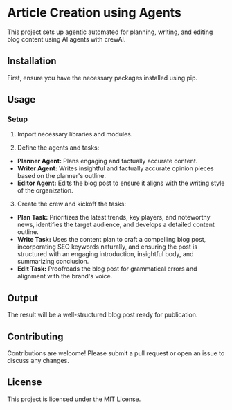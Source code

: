 # Article Creation using Agents
This project sets up agentic automated for planning, writing, and editing blog content using AI agents with crewAI.

## Installation
First, ensure you have the necessary packages installed using pip.

## Usage
### Setup
1. Import necessary libraries and modules.

2. Define the agents and tasks:

 - **Planner Agent:** Plans engaging and factually accurate content.
 - **Writer Agent:** Writes insightful and factually accurate opinion pieces based on the planner's outline.
 - **Editor Agent:** Edits the blog post to ensure it aligns with the writing style of the organization.
   
3. Create the crew and kickoff the tasks:

 - **Plan Task:** Prioritizes the latest trends, key players, and noteworthy news, identifies the target audience, and develops a detailed content outline.
 - **Write Task:** Uses the content plan to craft a compelling blog post, incorporating SEO keywords naturally, and ensuring the post is structured with an engaging introduction, insightful body, and summarizing conclusion.
 - **Edit Task:** Proofreads the blog post for grammatical errors and alignment with the brand's voice.

## Output
The result will be a well-structured blog post ready for publication.

## Contributing
Contributions are welcome! Please submit a pull request or open an issue to discuss any changes.

## License
This project is licensed under the MIT License.
